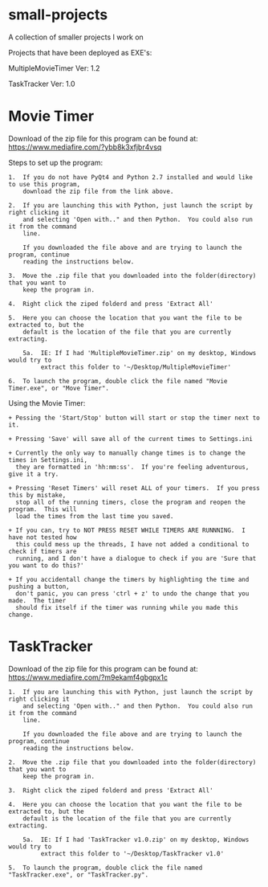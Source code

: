 small-projects
==============

A collection of smaller projects I work on

Projects that have been deployed as EXE's:

   MultipleMovieTimer  Ver: 1.2
   
   TaskTracker  Ver: 1.0

Movie Timer
===========
Download of the zip file for this program can be found at:                      
https://www.mediafire.com/?ybb8k3xfjbr4vsq

Steps to set up the program:
    
    1.  If you do not have PyQt4 and Python 2.7 installed and would like to use this program,
        download the zip file from the link above.
    
    2.  If you are launching this with Python, just launch the script by right clicking it 
        and selecting 'Open with.." and then Python.  You could also run it from the command 
        line.
        
        If you downloaded the file above and are trying to launch the program, continue 
        reading the instructions below.
        
    3.  Move the .zip file that you downloaded into the folder(directory) that you want to 
        keep the program in.
    
    4.  Right click the ziped folderd and press 'Extract All'
    
    5.  Here you can choose the location that you want the file to be extracted to, but the
        default is the location of the file that you are currently extracting.
        
        5a.  IE: If I had 'MultipleMovieTimer.zip' on my desktop, Windows would try to 
             extract this folder to '~/Desktop/MultipleMovieTimer'
    
    6.  To launch the program, double click the file named "Movie Timer.exe", or "Move Timer".
    
Using the Movie Timer:
    
    + Pessing the 'Start/Stop' button will start or stop the timer next to it.
    
    + Pressing 'Save' will save all of the current times to Settings.ini
    
    + Currently the only way to manually change times is to change the times in Settings.ini,
      they are formatted in 'hh:mm:ss'.  If you're feeling adventurous, give it a try.
    
    + Pressing 'Reset Timers' will reset ALL of your timers.  If you press this by mistake, 
      stop all of the running timers, close the program and reopen the program.  This will 
      load the times from the last time you saved.
    
    + If you can, try to NOT PRESS RESET WHILE TIMERS ARE RUNNNING.  I have not tested how
      this could mess up the threads, I have not added a conditional to check if timers are
      running, and I don't have a dialogue to check if you are 'Sure that you want to do this?'
      
    + If you accidentall change the timers by highlighting the time and pushing a button, 
      don't panic, you can press 'ctrl + z' to undo the change that you made.  The timer 
      should fix itself if the timer was running while you made this change.
      
      
TaskTracker
===========
Download of the zip file for this program can be found at:                      
https://www.mediafire.com/?m9ekamf4gbgpx1c

    1.  If you are launching this with Python, just launch the script by right clicking it 
        and selecting 'Open with.." and then Python.  You could also run it from the command 
        line.
        
        If you downloaded the file above and are trying to launch the program, continue 
        reading the instructions below.
        
    2.  Move the .zip file that you downloaded into the folder(directory) that you want to 
        keep the program in.
    
    3.  Right click the ziped folderd and press 'Extract All'
    
    4.  Here you can choose the location that you want the file to be extracted to, but the
        default is the location of the file that you are currently extracting.
        
        5a.  IE: If I had 'TaskTracker v1.0.zip' on my desktop, Windows would try to 
             extract this folder to '~/Desktop/TaskTracker v1.0'
    
    5.  To launch the program, double click the file named "TaskTracker.exe", or "TaskTracker.py".
    
